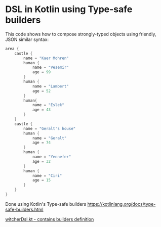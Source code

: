 # DSL in Kotlin using Type-safe builders

This code shows how to compose strongly-typed objects using friendly, JSON similar syntax:

```kotlin
area {
    castle {
        name = "Kaer Mohren"
        human {
            name = "Vesemir"
            age = 99
        }
        human {
            name = "Lambert"
            age = 52
        }
        human{
            name = "Eslek"
            age = 43
        }
    }
    castle {
        name = "Geralt's house"
        human {
            name = "Geralt"
            age = 74
        }
        human {
            name = "Yennefer"
            age = 32
        }
        human {
            name = "Ciri"
            age = 15
        }
    }
}
```

Done using Kotlin's Type-safe builders https://kotlinlang.org/docs/type-safe-builders.html

[witcherDsl.kt - contains builders definition](src/main/kotlin/witcherDsl.kt)